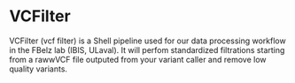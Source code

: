 # VCFilter
VCFilter (vcf filter) is a Shell pipeline used for our data processing workflow in the FBelz lab (IBIS, ULaval). It will perfom standardized filtrations starting from a rawwVCF file outputed from your variant caller and remove low quality variants.
